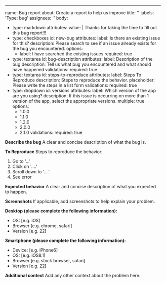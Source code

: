 ---
name: Bug report
about: Create a report to help us improve
title: ''
labels: 'Type: bug'
assignees: ''
body:
  - type: markdown
    attributes:
      value: |
        Thanks for taking the time to fill out this bug report!!!
  - type: checkboxes
    id: new-bug
    attributes:
      label: Is there an existing issue for this?
      description: Please search to see if an issue already exists for the bug you encountered.
      options:
      - label: I have searched the existing issues
        required: true
  - type: textarea
    id: bug-description
    attributes:
      label: Description of the bug
      description: Tell us what bug you encountered and what should have happened
    validations:
      required: true
  - type: textarea
    id: steps-to-reproduce
    attributes:
      label: Steps To Reproduce
      description: Steps to reproduce the behavior.
      placeholder: Please write the steps in a list form
    validations:
      required: true
  - type: dropdown
    id: versions
    attributes:
      label: Which version of the app are you using?
      description: If this issue is occurring on more than 1 version of the app, select the appropriate versions.
      multiple: true
      options:
       - 1.0.0
       - 1.1.0
       - 1.2.0
       - 2.0.0
       - 2.1.0
    validations:
      required: true


**Describe the bug**
A clear and concise description of what the bug is.

**To Reproduce**
Steps to reproduce the behavior:
1. Go to '...'
2. Click on '....'
3. Scroll down to '....'
4. See error

**Expected behavior**
A clear and concise description of what you expected to happen.

**Screenshots**
If applicable, add screenshots to help explain your problem.

**Desktop (please complete the following information):**
 - OS: [e.g. iOS]
 - Browser [e.g. chrome, safari]
 - Version [e.g. 22]

**Smartphone (please complete the following information):**
 - Device: [e.g. iPhone6]
 - OS: [e.g. iOS8.1]
 - Browser [e.g. stock browser, safari]
 - Version [e.g. 22]

**Additional context**
Add any other context about the problem here.
